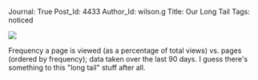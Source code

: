 Journal: True
Post_Id: 4433
Author_Id: wilson.g
Title: Our Long Tail
Tags: noticed

<p><img src="{{root_path}}/files/2012/01/longtail-300x180.png" /></p>
<p>Frequency a page is viewed (as a percentage of total views) vs. pages (ordered by frequency); data taken over the last 90 days. I guess there's something to this "long tail" stuff after all.</p>
